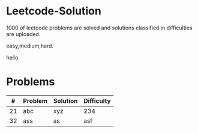 # Leetcode-Solution
1000 of leetcode problems are solved and solutions classified in difficulties are uploaded. 

easy,medium,hard.

hello

# Problems
#|Problem|Solution|Difficulty
 --- | --- | --- | --- 
21|abc|xyz|234
32|ass|as|asf
